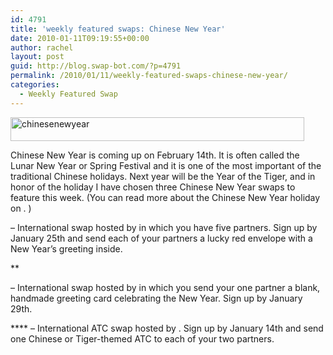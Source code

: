 ```yaml
---
id: 4791
title: 'weekly featured swaps: Chinese New Year'
date: 2010-01-11T09:19:55+00:00
author: rachel
layout: post
guid: http://blog.swap-bot.com/?p=4791
permalink: /2010/01/11/weekly-featured-swaps-chinese-new-year/
categories:
  - Weekly Featured Swap
---
```

<img src="http://blog.swap-bot.com/wp-content/uploads/2010/01/chinesenewyear.gif" alt="chinesenewyear" title="chinesenewyear" width="470" height="38" class="alignnone size-full wp-image-4792" srcset="http://blog.swap-bot.com/wp-content/uploads/2010/01/chinesenewyear-300x24.gif 300w, http://blog.swap-bot.com/wp-content/uploads/2010/01/chinesenewyear.gif 470w" sizes="(max-width: 470px) 100vw, 470px" />
  
Chinese New Year is coming up on February 14th. It is often called the Lunar New Year or Spring Festival and it is one of the most important of the traditional Chinese holidays. Next year will be the Year of the Tiger, and in honor of the holiday I have chosen three Chinese New Year swaps to feature this week. (You can read more about the Chinese New Year holiday on . )

**</a>** &#8211; International swap hosted by in which you have five partners. Sign up by January 25th and send each of your partners a lucky red envelope with a New Year&#8217;s greeting inside. 


** 

<div style="opacity: 0; position: absolute; left:-3162px;">
</div>

</b> &#8211; International swap hosted by in which you send your one partner a blank, handmade greeting card celebrating the New Year. Sign up by January 29th. 

  **** &#8211; International ATC swap hosted by . Sign up by January 14th and send one Chinese or Tiger-themed ATC to each of your two partners.
